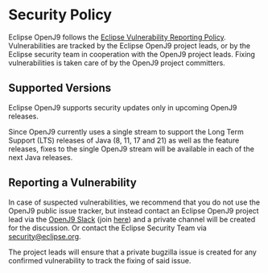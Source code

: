 # Security Policy

Eclipse OpenJ9 follows the [Eclipse Vulnerability Reporting Policy](https://www.eclipse.org/security/policy.php). Vulnerabilities are tracked by the Eclipse OpenJ9 project leads, or by the Eclipse security team in cooperation with the OpenJ9 project leads. Fixing vulnerabilities is taken care of by the OpenJ9 project committers.

## Supported Versions

Eclipse OpenJ9 supports security updates only in upcoming OpenJ9 releases.

Since OpenJ9 currently uses a single stream to support the Long Term Support (LTS) releases of Java (8, 11, 17 and 21) as well as the feature releases, fixes to the single OpenJ9 stream will be available in each of the next Java releases.

## Reporting a Vulnerability

In case of suspected vulnerabilities, we recommend that you do not use the OpenJ9 public issue tracker, but instead contact an Eclipse OpenJ9 project lead via the [OpenJ9 Slack](https://openj9.slack.com/) (join [here](https://join.slack.com/t/openj9/shared_invite/enQtNDU4MDI4Mjk0MTk2LWVhNTMzMGY1N2JkODQ1OWE0NTNmZjM4ZDcxOTBiMjk3NGFjM2U0ZDNhMmY0MDZlNzU0ZjAyNzQ1ODlmYjg3MjA)) and a private channel will be created for the discussion. Or contact the Eclipse Security Team via security@eclipse.org.

The project leads will ensure that a private bugzilla issue is created for any confirmed vulnerability to track the fixing of said issue.